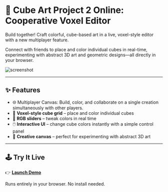 # 🎨 Cube Art Project 2 Online: Cooperative Voxel Editor
Build together! Craft colorful, cube-based art in a live, voxel-style editor with a new multiplayer feature.

Connect with friends to place and color individual cubes in real-time, experimenting with abstract 3D art and geometric designs—all directly in your browser.

![screenshot](screenshot.png)

---

## ✨ Features

- 🌐 Multiplayer Canvas: Build, color, and collaborate on a single creation simultaneously with other players.
- 🧱 **Voxel-style cube grid** – place and color individual cubes
- 🌈 **RGB sliders** – tweak colors in real time
- 🖱️ **Interactive UI** – change cube colors instantly with a simple control panel
- 🎨 **Creative canvas** – perfect for experimenting with abstract 3D art

---

## 🕹 Try It Live

👉 **[Launch Demo](https://demensdeum.com/software/cube-art-project-2/)**

Runs entirely in your browser. No install needed.
